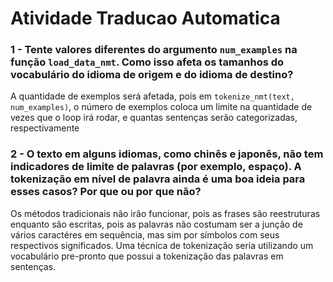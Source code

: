 # Atividade Traducao Automatica
 
### 1 - Tente valores diferentes do argumento `num_examples` na função `load_data_nmt`. Como isso afeta os tamanhos do vocabulário do idioma de origem e do idioma de destino?

A quantidade de exemplos será afetada, pois em `tokenize_nmt(text, num_examples)`, o número de exemplos coloca um limite na quantidade de vezes que o loop irá rodar, e quantas sentenças serão categorizadas, respectivamente

### 2 - O texto em alguns idiomas, como chinês e japonês, não tem indicadores de limite de palavras (por exemplo, espaço). A tokenização em nível de palavra ainda é uma boa ideia para esses casos? Por que ou por que não?

Os métodos tradicionais não irão funcionar, pois as frases são reestruturas enquanto são escritas, pois as palavras não costumam ser a junção de vários caractéres em sequência, mas sim por símbolos com seus respectivos significados. Uma técnica de tokenização seria utilizando um vocabulário pre-pronto que possui a tokenização das palavras em sentenças.